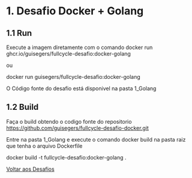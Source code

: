 # 1. Desafio Docker + Golang

## 1.1 Run

Execute a imagem diretamente com o comando docker run ghcr.io/guisegers/fullcycle-desafio:docker-golang

ou

docker run guisegers/fullcycle-desafio:docker-golang

O Código fonte do desafio está disponivel na pasta 1_Golang

## 1.2 Build

Faça o build obtendo o codigo fonte do repositorio https://github.com/guisegers/fullcycle-desafio-docker.git

Entre na pasta 1_Golang e execute o comando docker build na pasta raiz que tenha o arquivo Dockerfile

docker build -t fullcycle-desafio:docker-golang .

[Voltar aos Desafios](../README.md)
